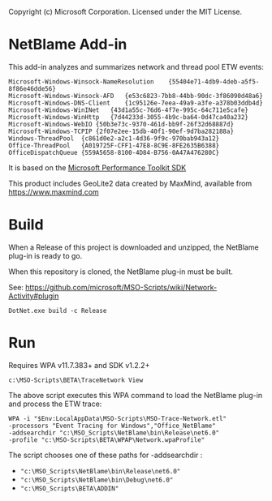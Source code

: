 Copyright (c) Microsoft Corporation. Licensed under the MIT License.

# NetBlame Add-in

This add-in analyzes and summarizes network and thread pool ETW events:

	Microsoft-Windows-Winsock-NameResolution	{55404e71-4db9-4deb-a5f5-8f86e46dde56}
	Microsoft-Windows-Winsock-AFD	{e53c6823-7bb8-44bb-90dc-3f86090d48a6}
	Microsoft-Windows-DNS-Client	{1c95126e-7eea-49a9-a3fe-a378b03ddb4d}
	Microsoft-Windows-WinINet	{43d1a55c-76d6-4f7e-995c-64c711e5cafe}
	Microsoft-Windows-WinHttp	{7d44233d-3055-4b9c-ba64-0d47ca40a232}
	Microsoft-Windows-WebIO	{50b3e73c-9370-461d-bb9f-26f32d68887d}
	Microsoft-Windows-TCPIP	{2f07e2ee-15db-40f1-90ef-9d7ba282188a}
	Windows-ThreadPool	{c861d0e2-a2c1-4d36-9f9c-970bab943a12}
	Office-ThreadPool	{A019725F-CFF1-47E8-8C9E-8FE2635B6388}
	OfficeDispatchQueue	{559A5658-8100-4D84-B756-0A47A476280C}

It is based on the [Microsoft Performance Toolkit SDK](https://github.com/microsoft/microsoft-performance-toolkit-sdk)

This product includes GeoLite2 data created by MaxMind, available from https://www.maxmind.com

# Build

When a Release of this project is downloaded and unzipped, the NetBlame plug-in is ready to go.

When this repository is cloned, the NetBlame plug-in must be built.

See: https://github.com/microsoft/MSO-Scripts/wiki/Network-Activity#plugin

`DotNet.exe build -c Release`

# Run

Requires WPA v11.7.383+ and SDK v1.2.2+

`c:\MSO-Scripts\BETA\TraceNetwork View`

The above script executes this WPA command to load the NetBlame plug-in and process the ETW trace:

```
WPA -i "$Env:LocalAppData\MSO-Scripts\MSO-Trace-Network.etl"
-processors "Event Tracing for Windows","Office_NetBlame"
-addsearchdir "c:\MSO_Scripts\NetBlame\bin\Release\net6.0"
-profile "c:\MSO-Scripts\BETA\WPAP\Network.wpaProfile"
```

The script chooses one of these paths for -addsearchdir :
- `"c:\MSO_Scripts\NetBlame\bin\Release\net6.0"`
- `"c:\MSO_Scripts\NetBlame\bin\Debug\net6.0"`
- `"c:\MSO_Scripts\BETA\ADDIN"`
